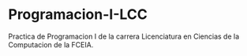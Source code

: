 # Programacion-I-LCC
Practica de Programacion I de la carrera Licenciatura en Ciencias de la Computacion de la FCEIA.
